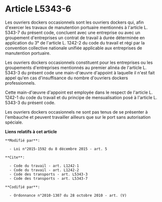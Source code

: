 # Article L5343-6

Les ouvriers dockers occasionnels sont les ouvriers dockers qui, afin d'exercer les travaux de manutention portuaire
mentionnés à l'article L. 5343-7 du présent code, concluent avec une entreprise ou avec un groupement d'entreprises un
contrat de travail à durée déterminée en application du 3° de l'article L. 1242-2 du code du travail et régi par la
convention collective nationale unifiée applicable aux entreprises de manutention portuaire. 

Les ouvriers dockers occasionnels constituent pour les entreprises ou les groupements d'entreprises mentionnés au premier
alinéa de l'article L. 5343-3 du présent code une main-d'œuvre d'appoint à laquelle il n'est fait appel qu'en cas
d'insuffisance du nombre d'ouvriers dockers professionnels. 

Cette main-d'œuvre d'appoint est employée dans le respect de l'article L. 1242-1 du code du travail et du principe de
mensualisation posé à l'article L. 5343-3 du présent code. 

Les ouvriers dockers occasionnels ne sont pas tenus de se présenter à l'embauche et peuvent travailler ailleurs que sur le
port sans autorisation spéciale.

**Liens relatifs à cet article**

	**Modifié par**:

	  - Loi n°2015-1592 du 8 décembre 2015 - art. 5

	**Cite**:

	  - Code du travail - art. L1242-1
	  - Code du travail - art. L1242-2
	  - Code des transports - art. L5343-3
	  - Code des transports - art. L5343-7

	**Codifié par**:

	  - Ordonnance n°2010-1307 du 28 octobre 2010 - art. (V)
